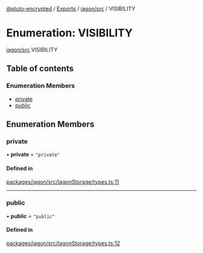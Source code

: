 [@pluto-encrypted](../README.md) / [Exports](../modules.md) / [iagon/src](../modules/iagon_src.md) / VISIBILITY

# Enumeration: VISIBILITY

[iagon/src](../modules/iagon_src.md).VISIBILITY

## Table of contents

### Enumeration Members

- [private](iagon_src.VISIBILITY.md#private)
- [public](iagon_src.VISIBILITY.md#public)

## Enumeration Members

### private

• **private** = ``"private"``

#### Defined in

[packages/iagon/src/IagonStorage/types.ts:11](https://github.com/atala-community-projects/pluto-encrypted/blob/8d4a2cf/packages/iagon/src/IagonStorage/types.ts#L11)

___

### public

• **public** = ``"public"``

#### Defined in

[packages/iagon/src/IagonStorage/types.ts:12](https://github.com/atala-community-projects/pluto-encrypted/blob/8d4a2cf/packages/iagon/src/IagonStorage/types.ts#L12)
